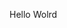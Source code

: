Hello Wolrd



























































































































































































































































































































































































































































































































































































































































































































































































































































































































































































































































































































































































































































































































































































































































































































































































































































































































































































































































































































































































































































































































































































































































































































































































































































































































































































































































































































































































































































































































































































































































































































































































































































































































































































































































































































































































































